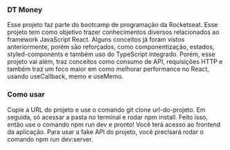 ### DT Money

Esse projeto faz parte do bootcamp de programação da Rocketseat. Esse projeto tem como objetivo trazer conhecimentos diversos relacionados ao framework JavaScript React. Alguns conceitos já foram vistos anteriormente, porém são reforçados, como componentização, estados, styled-components e também uso do TypeScript integrado. Porém, esse projeto vai além, traz conceitos como consumo de API, requisições HTTP e também traz um foco maior em como melhorar performance no React, usando useCallback, memo e useMemo.

### Como usar

Copie a URL do projeto e use o comando git clone url-do-projeto. Em seguida, só acessar a pasta no terminal e rodar npm install. Feito isso, então use o comando npm run dev e pronto! Você terá acesso ao frontend da aplicação. Para usar a fake API do projeto, você precisará rodar o comando npm run dev:server.
